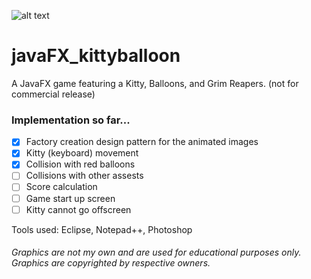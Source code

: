 ![alt text](http://33secondstomars.org/ann/projects/screenshots/videosample.gif)

# javaFX_kittyballoon
A JavaFX game featuring a Kitty, Balloons, and Grim Reapers.
(not for commercial release)

### Implementation so far...
- [x] Factory creation design pattern for the animated images
- [x] Kitty (keyboard) movement
- [x] Collision with red balloons
- [ ] Collisions with other assests
- [ ] Score calculation
- [ ] Game start up screen
- [ ] Kitty cannot go offscreen

Tools used: Eclipse, Notepad++, Photoshop
###### Graphics are not my own and are used for educational purposes only. Graphics are copyrighted by respective owners.
